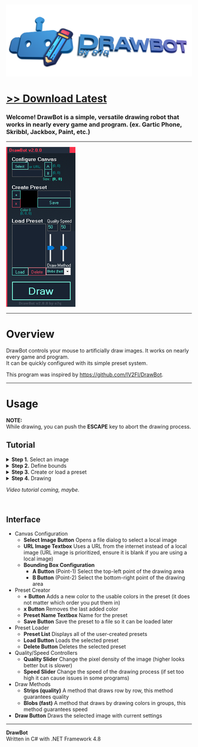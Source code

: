 <img src="assets/images/banner.png">

# [<b>>> Download Latest</b>]()
### Welcome! DrawBot is a simple, versatile drawing robot that works in nearly every game and program. (ex. Gartic Phone, Skribbl, Jackbox, Paint, etc.)

---

<img src="assets/images/program.png">

---

# Overview
DrawBot controls your mouse to artificially draw images. It works on nearly every game and program.\
It can be quickly configured with its simple preset system.

This program was inspired by https://github.com/IV2FI/DrawBot.

---

# Usage
**NOTE:** \
While drawing, you can push the **ESCAPE** key to abort the drawing process.

<!-- *You don't want to know how many times I screwed up my computer while developing DrawBot by making my mouse spazzing out. Don't worry, the program is pretty safe now, but I still kept the feature just in case of course.* 😉 -->

## Tutorial

<details>
<summary><b>Step 1.</b> Select an image</summary>

- **1.1** Click the **Select Button** OR paste in a direct URL to an image (URLs are prioritized, if you are using a local image ensure the URL textbox is empty)

</details>

<details>
<summary><b>Step 2.</b> Define bounds</summary>


- **2.1** Click the **A Button** and then click on the **top-left** of your canvas where the image will be drawn, this will define the first point
- **2.2** Click the **B Button** and then click on the **bottom-right** of your canvas where the image will be drawn, this will define the second point

</details>

<details>
<summary><b>Step 3.</b> Create or load a preset</summary>

- To create a preset
    - Note: *The preset system only saves the color and the coordinate of that color.*
    - **3.1** Click the **Add Color Button** and then click on a color on the visible color palette of the program/game
    - **3.2** Repeat step **3.1** until you have selected all of the colors you need (note: it does not matter in which order you select them, the program will automatically determine which color to use when drawing, also, you can click the **Reset Button** to restart the preset creation process)
    - **3.3** Name the preset by typing a name inside the textbox, click the **Save Button** to save it
- To load a preset
    - **3.1** Select a preset inside of the **Preset List**
    - **3.2** Click the **Load Button** to load the selected preset (note: click the **Delete Button** to delete the selected preset)

</details>

<details>
<summary><b>Step 4.</b> Drawing</summary>

- **4.1** Determine the draw settings with the **Quality** and **Speed** sliders. Quality will increase the pixel density at the cost of slowness. Speed will increase speed, speeds too high can cause issues on some programs/games
- **4.2** Select the draw method (info about these are at the bottom of the interface dictionary)
- **4.3** Click the **Draw Button** to start! **Remember:** You can push the **ESCAPE** key to abort the drawing process.

</details>

*Video tutorial coming, maybe.*

<br>

## Interface
- Canvas Configuration
    - **Select Image Button** Opens a file dialog to select a local image
    - **URL Image Textbox** Uses a URL from the internet instead of a local image (URL image is prioritized, ensure it is blank if you are using a local image)
    - **Bounding Box Configuration**
        - **A Button** (Point-1) Select the top-left point of the drawing area
        - **B Button** (Point-2) Select the bottom-right point of the drawing area
- Preset Creator
    - **+ Button** Adds a new color to the usable colors in the preset (it does not matter which order you put them in)
    - **x Button** Removes the last added color
    - **Preset Name Textbox** Name for the preset
    - **Save Button** Save the preset to a file so it can be loaded later
- Preset Loader
    - **Preset List** Displays all of the user-created presets
    - **Load Button** Loads the selected preset
    - **Delete Button** Deletes the selected preset
- Quality/Speed Controllers
    - **Quality Slider** Change the pixel density of the image (higher looks better but is slower)
    - **Speed Slider** Change the speed of the drawing process (if set too high it can cause issues in some programs)
- Draw Methods
    - **Strips (quality)** A method that draws row by row, this method guarantees quality
    - **Blobs (fast)** A method that draws by drawing colors in groups, this method guarantees speed
- **Draw Button** Draws the selected image with current settings

---

**DrawBot** \
Written in C# with .NET Framework 4.8